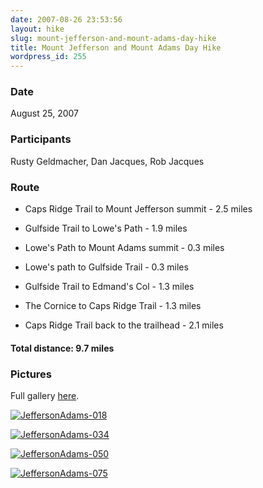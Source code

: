 ```yaml
---
date: 2007-08-26 23:53:56
layout: hike
slug: mount-jefferson-and-mount-adams-day-hike
title: Mount Jefferson and Mount Adams Day Hike
wordpress_id: 255
---
```


### Date


August 25, 2007



### Participants


Rusty Geldmacher, Dan Jacques, Rob Jacques



### Route






  * Caps Ridge Trail to Mount Jefferson summit - 2.5 miles


  * Gulfside Trail to Lowe's Path - 1.9 miles


  * Lowe's Path to Mount Adams summit - 0.3 miles


  * Lowe's path to Gulfside Trail - 0.3 miles


  * Gulfside Trail to Edmand's Col - 1.3 miles


  * The Cornice to Caps Ridge Trail - 1.3 miles


  * Caps Ridge Trail back to the trailhead - 2.1 miles




#### Total distance: 9.7 miles





### Pictures





Full gallery [here](http://www.flickr.com/photos/geldmacher/sets/72157601689376039/).





[![JeffersonAdams-018](http://farm2.static.flickr.com/1124/1244809493_aff00e420f.jpg)](http://www.flickr.com/photos/geldmacher/1244809493/)





[![JeffersonAdams-034](http://farm2.static.flickr.com/1430/1244848747_9f214a54eb.jpg)](http://www.flickr.com/photos/geldmacher/1244848747/)





[![JeffersonAdams-050](http://farm2.static.flickr.com/1276/1244900621_a1ee54c39f.jpg)](http://www.flickr.com/photos/geldmacher/1244900621/)





[![JeffersonAdams-075](http://farm2.static.flickr.com/1140/1245779722_747deb0924.jpg)](http://www.flickr.com/photos/geldmacher/1245779722/)




